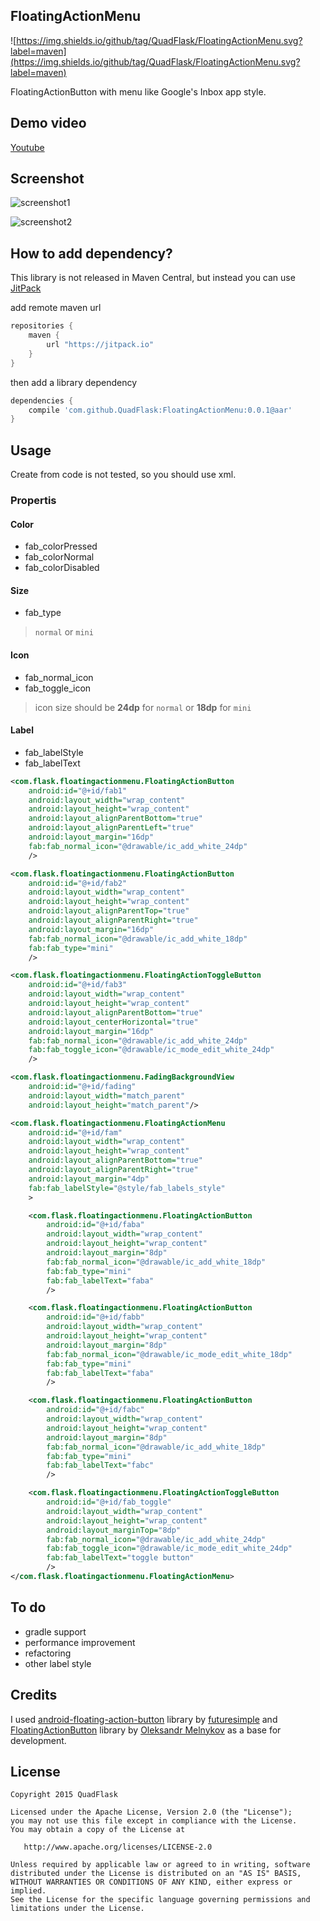 FloatingActionMenu
--------
![https://img.shields.io/github/tag/QuadFlask/FloatingActionMenu.svg?label=maven](https://img.shields.io/github/tag/QuadFlask/FloatingActionMenu.svg?label=maven)

FloatingActionButton with menu like Google's Inbox app style.


## Demo video

[Youtube](https://youtu.be/zjW2SDJOrOk)


## Screenshot

![screenshot1](https://github.com/QuadFlask/FloatingActionMenu/blob/master/captures/device-2015-04-01-163215.png)

![screenshot2](https://github.com/QuadFlask/FloatingActionMenu/blob/master/captures/device-2015-04-01-163240.png)


## How to add dependency?

This library is not released in Maven Central, but instead you can use [JitPack](https://jitpack.io)

add remote maven url

```groovy
repositories {
	maven {
		url "https://jitpack.io"
	}
}
````

then add a library dependency

```groovy
dependencies {
	compile 'com.github.QuadFlask:FloatingActionMenu:0.0.1@aar'
}
```

## Usage

Create from code is not tested, so you should use xml. 

### Propertis

#### Color 
- fab_colorPressed
- fab_colorNormal
- fab_colorDisabled

#### Size
- fab_type

> `normal` or `mini`

#### Icon
- fab_normal_icon
- fab_toggle_icon

> icon size should be **24dp** for `normal` or **18dp** for `mini`

#### Label
- fab_labelStyle
- fab_labelText


```xml
<com.flask.floatingactionmenu.FloatingActionButton
	android:id="@+id/fab1"
	android:layout_width="wrap_content"
	android:layout_height="wrap_content"
	android:layout_alignParentBottom="true"
	android:layout_alignParentLeft="true"
	android:layout_margin="16dp"
	fab:fab_normal_icon="@drawable/ic_add_white_24dp"
	/>

<com.flask.floatingactionmenu.FloatingActionButton
	android:id="@+id/fab2"
	android:layout_width="wrap_content"
	android:layout_height="wrap_content"
	android:layout_alignParentTop="true"
	android:layout_alignParentRight="true"
	android:layout_margin="16dp"
	fab:fab_normal_icon="@drawable/ic_add_white_18dp"
	fab:fab_type="mini"
	/>

<com.flask.floatingactionmenu.FloatingActionToggleButton
	android:id="@+id/fab3"
	android:layout_width="wrap_content"
	android:layout_height="wrap_content"
	android:layout_alignParentBottom="true"
	android:layout_centerHorizontal="true"
	android:layout_margin="16dp"
	fab:fab_normal_icon="@drawable/ic_add_white_24dp"
	fab:fab_toggle_icon="@drawable/ic_mode_edit_white_24dp"
	/>

<com.flask.floatingactionmenu.FadingBackgroundView
	android:id="@+id/fading"
	android:layout_width="match_parent"
	android:layout_height="match_parent"/>

<com.flask.floatingactionmenu.FloatingActionMenu
	android:id="@+id/fam"
	android:layout_width="wrap_content"
	android:layout_height="wrap_content"
	android:layout_alignParentBottom="true"
	android:layout_alignParentRight="true"
	android:layout_margin="4dp"
	fab:fab_labelStyle="@style/fab_labels_style"
	>

	<com.flask.floatingactionmenu.FloatingActionButton
		android:id="@+id/faba"
		android:layout_width="wrap_content"
		android:layout_height="wrap_content"
		android:layout_margin="8dp"
		fab:fab_normal_icon="@drawable/ic_add_white_18dp"
		fab:fab_type="mini"
		fab:fab_labelText="faba"
		/>

	<com.flask.floatingactionmenu.FloatingActionButton
		android:id="@+id/fabb"
		android:layout_width="wrap_content"
		android:layout_height="wrap_content"
		android:layout_margin="8dp"
		fab:fab_normal_icon="@drawable/ic_mode_edit_white_18dp"
		fab:fab_type="mini"
		fab:fab_labelText="faba"
		/>

	<com.flask.floatingactionmenu.FloatingActionButton
		android:id="@+id/fabc"
		android:layout_width="wrap_content"
		android:layout_height="wrap_content"
		android:layout_margin="8dp"
		fab:fab_normal_icon="@drawable/ic_add_white_18dp"
		fab:fab_type="mini"
		fab:fab_labelText="fabc"
		/>

	<com.flask.floatingactionmenu.FloatingActionToggleButton
		android:id="@+id/fab_toggle"
		android:layout_width="wrap_content"
		android:layout_height="wrap_content"
		android:layout_marginTop="8dp"
		fab:fab_normal_icon="@drawable/ic_add_white_24dp"
		fab:fab_toggle_icon="@drawable/ic_mode_edit_white_24dp"
		fab:fab_labelText="toggle button"
		/>
</com.flask.floatingactionmenu.FloatingActionMenu>
```


## To do

* gradle support
* performance improvement
* refactoring
* other label style


## Credits

I used [android-floating-action-button](https://github.com/futuresimple/android-floating-action-button) library by [futuresimple](https://github.com/futuresimple) and [FloatingActionButton](https://github.com/makovkastar/FloatingActionButton) library by [Oleksandr Melnykov](https://github.com/makovkastar) as a base for development.


## License

```
Copyright 2015 QuadFlask

Licensed under the Apache License, Version 2.0 (the "License");
you may not use this file except in compliance with the License.
You may obtain a copy of the License at

   http://www.apache.org/licenses/LICENSE-2.0

Unless required by applicable law or agreed to in writing, software
distributed under the License is distributed on an "AS IS" BASIS,
WITHOUT WARRANTIES OR CONDITIONS OF ANY KIND, either express or implied.
See the License for the specific language governing permissions and
limitations under the License.
```
